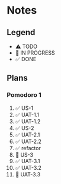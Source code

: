 # Notes

## Legend
- ⚠ TODO
- 🚧 IN PROGRESS
- ✅ DONE

## Plans
### Pomodoro 1
1. ✅ US-1
2. ✅ UAT-1.1
3. ✅ UAT-1.2
4. ✅ US-2
5. ✅ UAT-2.1
6. ✅ UAT-2.2
7. ✅ refactor
8. 🚧 US-3
9. ✅ UAT-3.1
10. ✅ UAT-3.2
11. 🚧 UAT-3.3